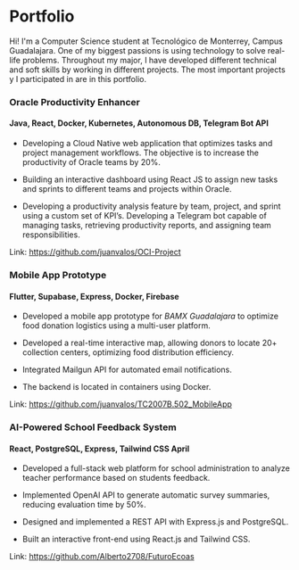 # Portfolio

Hi! I'm a Computer Science student at Tecnológico de Monterrey, Campus Guadalajara. One of my biggest passions is using technology to solve real-life problems. Throughout my major, I have developed different technical and soft skills by working in different projects. The most important projects y I participated in are in this portfolio.

### Oracle Productivity Enhancer
####  Java, React, Docker, Kubernetes, Autonomous DB, Telegram Bot API 

- Developing a Cloud Native web application that optimizes tasks and project management workflows. The objective is to increase the
productivity of Oracle teams by 20%.

- Building an interactive dashboard using React JS to assign new tasks and sprints to different teams and projects within Oracle.

- Developing a productivity analysis feature by team, project, and sprint using a custom set of KPI’s.
Developing a Telegram bot capable of managing tasks, retrieving productivity reports, and assigning team responsibilities.

Link: https://github.com/juanvalos/OCI-Project



### Mobile App Prototype 
####   Flutter, Supabase, Express, Docker, Firebase

- Developed a mobile app prototype for *BAMX Guadalajara* to optimize food donation logistics using a multi-user platform.
  
- Developed a real-time interactive map, allowing donors to locate 20+ collection centers, optimizing food distribution efficiency.

- Integrated Mailgun API for automated email notifications.
  
- The backend is located in containers using Docker.

Link: https://github.com/juanvalos/TC2007B.502_MobileApp



### AI-Powered School Feedback System
#### React, PostgreSQL, Express, Tailwind CSS April
- Developed a full-stack web platform for school administration to analyze teacher performance based on students feedback.
  
- Implemented OpenAI API to generate automatic survey summaries, reducing evaluation time by 50%.
  
- Designed and implemented a REST API with Express.js and PostgreSQL.
  
- Built an interactive front-end using React.js and Tailwind CSS.

Link: https://github.com/Alberto2708/FuturoEcoas
